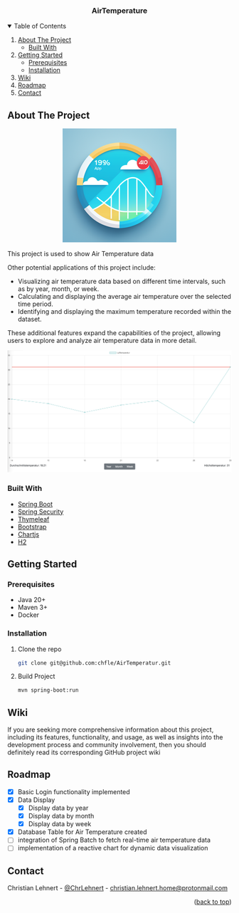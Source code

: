 <div align="center">
<h3 align="center">AirTemperature</h3>
</div>

<!-- TABLE OF CONTENTS -->
<details open=true>
  <summary>Table of Contents</summary>
  <ol>
    <li>
      <a href="#about-the-project">About The Project</a>
      <ul>
        <li><a href="#built-with">Built With</a></li>
      </ul>
    </li>
    <li>
      <a href="#getting-started">Getting Started</a>
      <ul>
        <li><a href="#prerequisites">Prerequisites</a></li>
        <li><a href="#installation">Installation</a></li>
      </ul>
    </li>
    <li><a href="#wiki">Wiki</a></li>
    <li><a href="#roadmap">Roadmap</a></li>
    <li><a href="#contact">Contact</a></li>
  </ol>
</details>

<!-- ABOUT THE PROJECT -->

## About The Project

<p align="center">
<img src="readme/images/air-temp-logo.png" alt="project image">
</p>

This project is used to show Air Temperature data 

Other potential applications of this project include:

- Visualizing air temperature data based on different time intervals, such as by year, month, or week.
- Calculating and displaying the average air temperature over the selected time period.
- Identifying and displaying the maximum temperature recorded within the dataset.

These additional features expand the capabilities of the project, allowing users to explore and analyze air temperature data in more detail.

<p align="center">
<img src="readme/images/app.png" alt="project image">
</p>

### Built With

* [Spring Boot](https://spring.io/projects/spring-boot)
* [Spring Security](https://spring.io/projects/spring-security)
* [Thymeleaf](https://www.thymeleaf.org/)
* [Bootstrap](https://getbootstrap.com/docs/5.0/getting-started/introduction/)
* [Chartjs](https://www.chartjs.org)
* [H2](https://www.h2database.com/html/main.html)

<!-- GETTING STARTED -->

## Getting Started

### Prerequisites

* Java 20+
* Maven 3+
* Docker

### Installation

1. Clone the repo
   ```sh
   git clone git@github.com:chfle/AirTemperatur.git
   ```
2. Build Project
   ```sh
   mvn spring-boot:run

## Wiki

If you are seeking more comprehensive information about this project, including its features, functionality, and usage,
as well as insights into the development process and community involvement, then you should definitely read its
corresponding GitHub project wiki

## Roadmap

- [x] Basic Login functionality implemented
- [x] Data Display
  - [x] Display data by year
  - [x] Display data by month
  - [x] Display data by week
- [x] Database Table for Air Temperature created
- [ ] integration of Spring Batch to fetch real-time air temperature data
- [ ] implementation of a reactive chart for dynamic data visualization

<!-- CONTACT -->

## Contact

Christian
Lehnert - [@ChrLehnert](https://twitter.com/ChrLehnert) - <a href="mailto:christian.lehnert.home@protonmail.com">
christian.lehnert.home@protonmail.com</a>

<p align="right">(<a href="#top">back to top</a>)</p>

